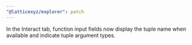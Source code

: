 ```yaml
---
"@latticexyz/explorer": patch
---
```


In the Interact tab, function input fields now display the tuple name when available and indicate tuple argument types.
